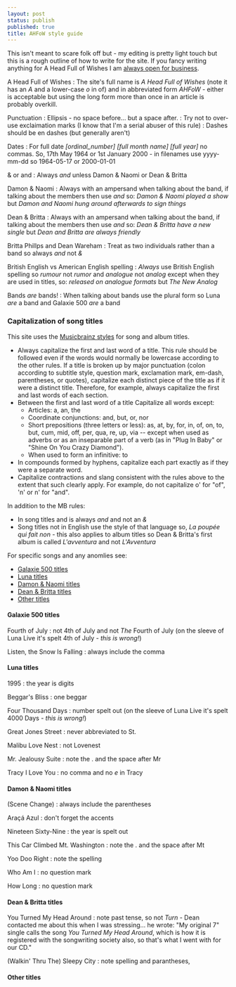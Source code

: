 ```yaml
---
layout: post
status: publish
published: true
title: AHFoW style guide
---
```

This isn't meant to scare folk off but - my editing is pretty light touch but this is a rough outline of how to write for the site. If you fancy writing anything for A Head Full of Wishes I am [always open for business](/about/).

A Head Full of Wishes
: The site's full name is _A Head Full of Wishes_ (note it has an _A_ and a lower-case _o_ in of) and in abbreviated form _AHFoW_ - either is acceptable but using the long form more than once in an article is probably overkill.

Punctuation
: Ellipsis - no space before&hellip; but a space after.
: Try not to over-use exclaimation marks (I know that I'm a serial abuser of this rule)
: Dashes should be en dashes (but generally aren't)

Dates
: For full date _[ordinal_number] [full month name] [full year]_ no commas. So, 17th May 1964 or 1st January 2000 - in filenames use yyyy-mm-dd so 1964-05-17 or 2000-01-01

& or and
: Always _and_ unless Damon & Naomi or Dean & Britta

Damon & Naomi
: Always with an ampersand when talking about the band, if talking about the members then use _and_ so: _Damon & Naomi played a show_ but _Damon and Naomi hung around afterwards to sign things_

Dean & Britta
: Always with an ampersand when talking about the band, if talking about the members then use _and_ so: _Dean & Britta have a new single_ but _Dean and Britta are always friendly_

Britta Phillps and Dean Wareham
: Treat as two individuals rather than a band so always _and_ not _&_


British English vs American English spelling
: *Always* use British English spelling so _rumour_ not _rumor_ and _analogue_ not _analog_ except when they are used in titles, so: _released on analogue formats_ but _The New Analog_

Bands *are* bands!
: When talking about bands use the plural form so Luna _are_ a band and Galaxie 500 _are_ a band

### Capitalization of song titles
This site uses the [Musicbrainz styles](https://musicbrainz.org/doc/Style/Language/English) for song and album titles.

* Always capitalize the first and last word of a title. This rule should be followed even if the words would normally be lowercase according to the other rules. If a title is broken up by major punctuation (colon according to subtitle style, question mark, exclamation mark, em-dash, parentheses, or quotes), capitalize each distinct piece of the title as if it were a distinct title. Therefore, for example, always capitalize the first and last words of each section.
* Between the first and last word of a title Capitalize all words except:
  * Articles: a, an, the
  * Coordinate conjunctions: and, but, or, nor
  * Short prepositions (three letters or less): as, at, by, for, in, of, on, to, but, cum, mid, off, per, qua, re, up, via -- except when used as adverbs or as an inseparable part of a verb (as in "Plug In Baby" or "Shine On You Crazy Diamond").
  * When used to form an infinitive: to
* In compounds formed by hyphens, capitalize each part exactly as if they were a separate word.
* Capitalize contractions and slang consistent with the rules above to the extent that such clearly apply. For example, do not capitalize o' for "of", 'n' or n' for "and".

In addition to the MB rules:
* In song titles and is always _and_ and not an _&_
* Song titles not in English use the style of that language so, _La poupée qui fait non_ - this also applies to album titles so Dean & Britta's first album is called _L'avventura_ and not _L'Avventura_

For specific songs and any anomlies see:
* [Galaxie 500 titles](#galaxie-500-titles)
* [Luna titles](#luna-titles)
* [Damon & Naomi titles](#damon-and-naomi-titles)
* [Dean & Britta titles](dean-and-britta-titles)
* [Other titles](#other-titles)


<h4 id="galaxie-500-titles">Galaxie 500 titles</h4>

Fourth of July
: not 4th of July and not *The* Fourth of July (on the sleeve of Luna Live it's spelt 4th of July - *this is wrong!*)

Listen, the Snow Is Falling
: always include the comma

<h4 id="luna-titles">Luna titles</h4>

1995
: the year is digits

Beggar's Bliss
: one beggar

Four Thousand Days
: number spelt out (on the sleeve of Luna Live it's spelt 4000 Days - *this is wrong!*)

Great Jones Street
: never abbreviated to St.

Malibu Love Nest
: not Lovenest

Mr. Jealousy Suite
: note the . and the space after Mr

Tracy I Love You
: no comma and no _e_ in Tracy

<h4 id="damon-and-naomi-titles">Damon & Naomi titles</h4>

(Scene Change)
: always include the parentheses

Araçá Azul
: don't forget the accents

Nineteen Sixty-Nine
: the year is spelt out

This Car Climbed Mt. Washington
: note the . and the space after Mt

Yoo Doo Right
: note the spelling

Who Am I
: no question mark

How Long
: no question mark

<h4 id="dean-and-britta-titles">Dean & Britta titles</h4>

You Turned My Head Around
: note past tense, so not _Turn_ - Dean contacted me about this when I was stressing&hellip; he wrote: "My original 7" single calls the song _You Turned My Head Around_, which is how it is registered with the songwriting society also, so that's what I went with for our CD."

(Walkin' Thru The) Sleepy City
: note spelling and parantheses,

<h4 id="other-titles">Other titles</h4>
